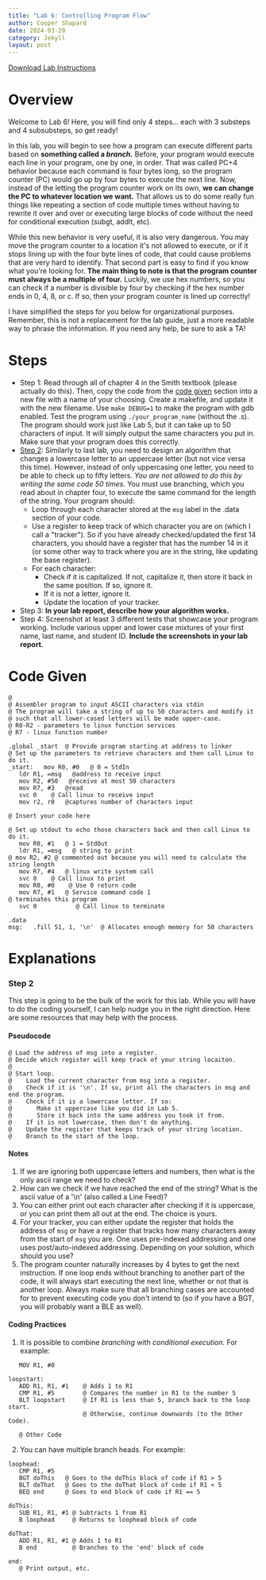 ```yaml
---
title: "Lab 6: Controlling Program Flow"
author: Cooper Shapard
date: 2024-03-20
category: Jekyll
layout: post
---
```


[Download Lab Instructions](https://www.coopshap.com/ECE1181/pages/Lab6_ControllingProgramFlow.pdf)

# Overview
Welcome to Lab 6! Here, you will find only 4 steps... each with 3 substeps and 4 subsubsteps, so get ready!

In this lab, you will begin to see how a program can execute different parts based on **something called a *branch.*** Before, your program would execute each line in your program, one by one, in order. That was called PC+4 behavior because each command is four bytes long, so the program counter (PC) would go up by four bytes to execute the next line. Now, instead of the letting the program counter work on its own, **we can change the PC to whatever location we want.** That allows us to do some really fun things like repeating a section of code multiple times without having to rewrite it over and over or executing large blocks of code without the need for conditional execution (subgt, addlt, etc). 

While this new behavior is very useful, it is also very dangerous. You may move the program counter to a location it's not allowed to execute, or if it stops lining up with the four byte lines of code, that could cause problems that are very hard to identify. That second part is easy to find if you know what you're looking for. **The main thing to note is that the program counter must always be a multiple of four.** Luckily, we use hex numbers, so you can check if a number is divisible by four by checking if the hex number ends in 0, 4, 8, or c. If so, then your program counter is lined up correctly!

I have simplified the steps for you below for organizational purposes. Remember, this is not a replacement for the lab guide, just a more readable way to phrase the information. If you need any help, be sure to ask a TA!


# Steps
- Step 1: Read through all of chapter 4 in the Smith textbook (please actually do this). Then, copy the code from the [code given](#code-given) section into a new file with a name of your choosing. Create a makefile, and update it with the new filename. Use `make DEBUG=1` to make the program with gdb enabled. Test the program using `./your_program_name` (without the .s). The program should work just like Lab 5, but it can take up to 50 characters of input. It will simply output the same characters you put in. Make sure that your program does this correctly.
- [Step 2](#step-2): Similarly to last lab, you need to design an algorithm that changes a lowercase letter to an uppercase letter (but not vice versa this time). However, instead of only uppercasing one letter, you need to be able to check up to fifty letters. *You are not allowed to do this by writing the same code 50 times.* You must use branching, which you read about in chapter four, to execute the same command for the length of the string. Your program should:
    - Loop through each character stored at the `msg` label in the .data section of your code.
    - Use a register to keep track of which character you are on (which I call a "tracker"). So if you have already checked/updated the first 14 characters, you should have a register that has the number 14 in it (or some other way to track where you are in the string, like updating the base register).
    - For each character:
        - Check if it is capitalized. If not, capitalize it, then store it back in the same position. If so, ignore it.
        - If it is not a letter, ignore it.
        - Update the location of your tracker.
- Step 3: **In your lab report, describe how your algorithm works.**
- Step 4: Screenshot at least 3 different tests that showcase your program working. Include various upper and lower case mixtures of your first name, last name, and student ID. **Include the screenshots in your lab report.**

# Code Given
```assembly
@ 
@ Assembler program to input ASCII characters via stdin 
@ The program will take a string of up to 50 characters and modify it 
@ such that all lower-cased letters will be made upper-case. 
@ R0-R2 - parameters to linux function services 
@ R7 - linux function number 

.global _start  @ Provide program starting at address to linker 
@ Set up the parameters to retrieve characters and then call Linux to do it. 
_start:   mov R0, #0   @ 0 = StdIn 
   ldr R1, =msg   @address to receive input 
   mov R2, #50   @receive at most 50 characters 
   mov R7, #3   @read 
   svc 0    @ Call linux to receive input 
   mov r2, r0   @captures number of characters input 
 
@ Insert your code here 
 
@ Set up stdout to echo those characters back and then call Linux to do it. 
   mov R0, #1   @ 1 = StdOut 
   ldr R1, =msg   @ string to print 
@ mov R2, #2 @ commented out because you will need to calculate the string length 
   mov R7, #4   @ linux write system call 
   svc 0    @ Call linux to print 
   mov R0, #0    @ Use 0 return code 
   mov R7, #1   @ Service command code 1 
@ terminates this program 
   svc 0           @ Call linux to terminate 

.data 
msg:   .fill 51, 1, '\n'  @ Allocates enough memory for 50 characters 
```

# Explanations
### Step 2
This step is going to be the bulk of the work for this lab. While you will have to do the coding yourself, I can help nudge you in the right direction. Here are some resources that may help with the process.

#### Pseudocode
```assembly
@ Load the address of msg into a register.
@ Decide which register will keep track of your string locaiton.
@ 
@ Start loop.
@    Load the current character from msg into a register.
@    Check if it is '\n'. If so, print all the characters in msg and end the program.
@    Check if it is a lowercase letter. If so:
@       Make it uppercase like you did in Lab 5.
@       Store it back into the same address you took it from.
@    If it is not lowercase, then don't do anything.
@    Update the register that keeps track of your string location.
@    Branch to the start of the loop.
```

#### Notes
1. If we are ignoring both uppercase letters and numbers, then what is the only ascii range we need to check?
2. How can we check if we have reached the end of the string? What is the ascii value of a '\n' (also called a Line Feed)?
3. You can either print out each character after checking if it is uppercase, or you can print them all out at the end. The choice is yours.
4. For your tracker, you can either update the register that holds the address of `msg` or have a register that tracks how many characters away from the start of `msg` you are. One uses pre-indexed addressing and one uses post/auto-indexed addressing. Depending on your solution, which should you use?
5. The program counter naturally increases by 4 bytes to get the next instruction. If one loop ends without branching to another part of the code, it will always start executing the next line, whether or not that is another loop. Always make sure that all branching cases are accounted for to prevent executing code you don't intend to (so if you have a BGT, you will probably want a BLE as well).

#### Coding Practices
1. It is possible to combine *branching* with *conditional execution.* For example:

```assembly
   MOV R1, #0

loopstart:
   ADD R1, R1, #1    @ Adds 1 to R1
   CMP R1, #5        @ Compares the number in R1 to the number 5
   BLT loopstart     @ If R1 is less than 5, branch back to the loop start.
                     @ Otherwise, continue downwards (to the Other Code).

   @ Other Code
```

2. You can have multiple branch heads. For example:

```assembly
loophead:
   CMP R1, #5
   BGT doThis   @ Goes to the doThis block of code if R1 > 5
   BLT doThat   @ Goes to the doThat block of code if R1 < 5
   BEQ end      @ Goes to end block of code if R1 == 5

doThis:
   SUB R1, R1, #1 @ Subtracts 1 from R1
   B loophead     @ Returns to loophead block of code

doThat:
   ADD R1, R1, #1 @ Adds 1 to R1
   B end          @ Branches to the 'end' block of code

end:
   @ Print output, etc.

```